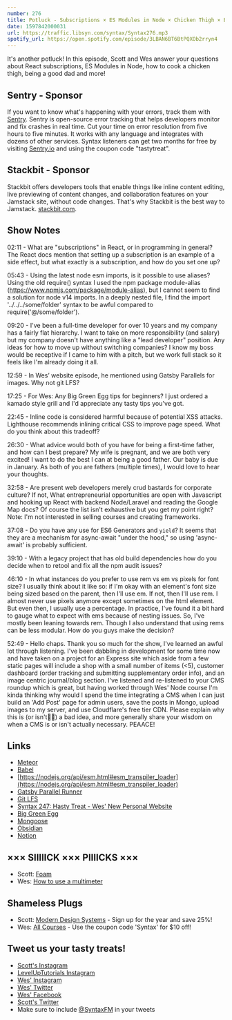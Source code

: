```yaml
---
number: 276
title: Potluck - Subscriptions × ES Modules in Node × Chicken Thigh × Being a Good Dad × Refactoring × More!
date: 1597842000031
url: https://traffic.libsyn.com/syntax/Syntax276.mp3
spotify_url: https://open.spotify.com/episode/3LBAN6BT6BtPQXOb2rryn4
---
```


It's another potluck! In this episode, Scott and Wes answer your questions about React subscriptions, ES Modules in Node, how to cook a chicken thigh, being a good dad and more!

## Sentry - Sponsor
If you want to know what's happening with your errors, track them with [Sentry](https://sentry.io/). Sentry is open-source error tracking that helps developers monitor and fix crashes in real time. Cut your time on error resolution from five hours to five minutes. It works with any language and integrates with dozens of other services. Syntax listeners can get two months for free by visiting [Sentry.io](https://sentry.io/) and using the coupon code "tastytreat".

## Stackbit - Sponsor
Stackbit offers developers tools that enable things like inline content editing, live previewing of content changes, and collaboration features on your Jamstack site, without code changes. That's why
Stackbit is the best way to Jamstack. [stackbit.com](https://www.stackbit.com/).

## Show Notes

02:11 - What are "subscriptions" in React, or in programming in general? The React docs mention that setting up a subscription is an example of a side effect, but what exactly is a subscription, and how do you set one up?	

05:43 - Using the latest node esm imports, is it possible to use aliases? Using the old require() syntax I used the npm package module-alias (https://www.npmjs.com/package/module-alias), but I cannot seem to find a solution for node v14 imports. In a deeply nested file, I find the import '../../../some/folder' syntax to be awful compared to require('@/some/folder').

09:20 - I've been a full-time developer for over 10 years and my company has a fairly flat hierarchy. I want to take on more responsibility (and salary) but my company doesn't have anything like a "lead developer" position. Any ideas for how to move up without switching companies? I know my boss would be receptive if I came to him with a pitch, but we work full stack so it feels like I'm already doing it all.

12:59 - In Wes’ website episode, he mentioned using Gatsby Parallels for images. Why not git LFS?	

17:25 - For Wes: Any Big Green Egg tips for beginners? I just ordered a kamado style grill and I'd appreciate any tasty tips you've got.	

22:45 - Inline code is considered harmful because of potential XSS attacks. Lighthouse recommends inlining critical CSS to improve page speed. What do you think about this tradeoff?

26:30 - What advice would both of you have for being a first-time father, and how can I best prepare? My wife is pregnant, and we are both very excited! I want to do the best I can at being a good father. Our baby is due in January. As both of you are fathers (multiple times), I would love to hear your thoughts.

32:58 - Are present web developers merely crud bastards for corporate culture? If not, What entrepreneurial opportunities are open with Javascript and hooking up React with backend Node/Laravel and reading the Google Map docs? Of course the list isn't exhaustive but you get my point right? Note: I'm not interested in selling courses and creating frameworks.

37:08 - Do you have any use for ES6 Generators and `yield`? It seems that they are a mechanism for async-await "under the hood," so using 'async-await' is probably sufficient.	

39:10 - With a legacy project that has old build dependencies how do you decide when to retool and fix all the npm audit issues?

46:10 - In what instances do you prefer to use rem vs em vs pixels for font size? I usually think about it like so: if I'm okay with an element's font size being sized based on the parent, then I'll use em. If not, then I'll use rem. I almost never use pixels anymore except sometimes on the html element. But even then, I usually use a percentage. In practice, I've found it a bit hard to gauge what to expect with ems because of nesting issues. So, I've mostly been leaning towards rem. Though I also understand that using rems can be less modular. How do you guys make the decision?

52:49 - Hello chaps. Thank you so much for the show, I've learned an awful lot through listening. I've been dabbling in development for some time now and have taken on a project for an Express site which aside from a few static pages will include a shop with a small number of items (<5), customer dashboard (order tracking and submitting supplementary order info), and an image centric journal/blog section. I've listened and re-listened to your CMS roundup which is great, but having worked through Wes' Node course I'm kinda thinking why would I spend the time integrating a CMS when I can just build an 'Add Post' page for admin users, save the posts in Mongo, upload images to my server, and use Cloudflare's free tier CDN. Please explain why this is (or isn't🤷‍♂️) a bad idea, and more generally share your wisdom on when a CMS is or isn't actually necessary. PEAACE!

## Links
* [Meteor](https://www.meteor.com/)
* [Babel](https://babeljs.io/)
* [https://nodejs.org/api/esm.html#esm_transpiler_loader](https://nodejs.org/api/esm.html#esm_transpiler_loader) 
* [Gatsby Parallel Runner](https://github.com/netlify/gatsby-parallel-runner)
* [Git LFS](https://git-lfs.github.com/)
* [Syntax 247: Hasty Treat - Wes' New Personal Website](https://syntax.fm/show/247/hasty-treat-wes-new-personal-website)
* [Big Green Egg](https://biggreenegg.com/)
* [Mongoose](https://mongoosejs.com/)
* [Obsidian](https://obsidian.md/)
* [Notion](https://www.notion.so/)

## ××× SIIIIICK ××× PIIIICKS ×××
* Scott: [Foam](https://foambubble.github.io/foam/)
* Wes: [How to use a multimeter](https://www.youtube.com/watch?v=TdUK6RPdIrA)

## Shameless Plugs
* Scott: [Modern Design Systems](https://www.leveluptutorials.com/pro) - Sign up for the year and save 25%!
* Wes: [All Courses](https://wesbos.com/courses/) - Use the coupon code 'Syntax' for $10 off!

## Tweet us your tasty treats!
* [Scott's Instagram](https://www.instagram.com/stolinski/)
* [LevelUpTutorials Instagram](https://www.instagram.com/LevelUpTutorials/)
* [Wes' Instagram](https://www.instagram.com/wesbos/)
* [Wes' Twitter](https://twitter.com/wesbos)
* [Wes' Facebook](https://www.facebook.com/wesbos.developer)
* [Scott's Twitter](https://twitter.com/stolinski)
* Make sure to include [@SyntaxFM](https://twitter.com/SyntaxFM) in your tweets